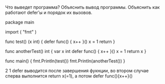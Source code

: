 Что выведет программа? Объяснить вывод программы. Объяснить как работают defer’ы и порядок их вызовов.

package main

import (
"fmt"
)

func test() (x int) {
defer func() {
x++
}()
x = 1
return
}


func anotherTest() int {
var x int
defer func() {
x++
}()
x = 1
return x
}


func main() {
fmt.Println(test())
fmt.Println(anotherTest())
}



2 1 defer выводится после завершения фукнции, во втором случае сперва выполнится
return x(=1), а потом defer func(){x++}()